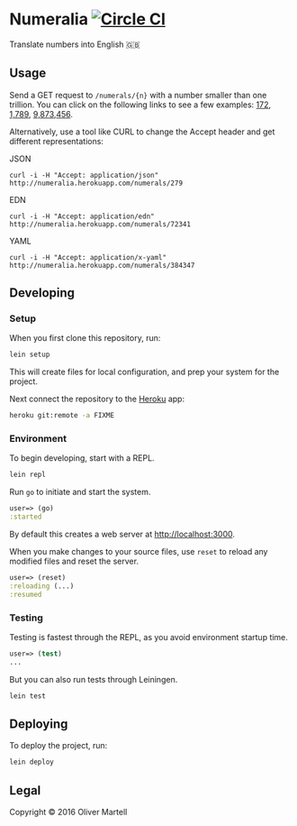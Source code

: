 # Numeralia [![Circle CI](https://circleci.com/gh/omartell/numeralia.svg?style=svg&circle-token=e34d9add3b46a9779014df53f1fbd498586eddda)](https://circleci.com/gh/omartell/numeralia)

Translate numbers into English 🇬🇧

## Usage

Send a GET request to `/numerals/{n}` with a number smaller than one trillion. You can click on the following links to see a few examples: [172](http://numeralia.herokuapp.com/numerals/172), [1,789](http://numeralia.herokuapp.com/numerals/1789), [9,873,456](http://numeralia.herokuapp.com/numerals/9873456).

Alternatively, use a tool like CURL to change the Accept header and get different representations:

JSON
```
curl -i -H "Accept: application/json" http://numeralia.herokuapp.com/numerals/279
```
EDN
```
curl -i -H "Accept: application/edn" http://numeralia.herokuapp.com/numerals/72341
```
YAML
```
curl -i -H "Accept: application/x-yaml" http://numeralia.herokuapp.com/numerals/384347
```


## Developing

### Setup

When you first clone this repository, run:

```sh
lein setup
```

This will create files for local configuration, and prep your system
for the project.

Next connect the repository to the [Heroku][] app:

```sh
heroku git:remote -a FIXME
```

[heroku]: https://www.heroku.com/

### Environment

To begin developing, start with a REPL.

```sh
lein repl
```

Run `go` to initiate and start the system.

```clojure
user=> (go)
:started
```

By default this creates a web server at <http://localhost:3000>.

When you make changes to your source files, use `reset` to reload any
modified files and reset the server.

```clojure
user=> (reset)
:reloading (...)
:resumed
```

### Testing

Testing is fastest through the REPL, as you avoid environment startup
time.

```clojure
user=> (test)
...
```

But you can also run tests through Leiningen.

```sh
lein test
```

## Deploying

To deploy the project, run:

```sh
lein deploy
```

## Legal

Copyright © 2016 Oliver Martell
